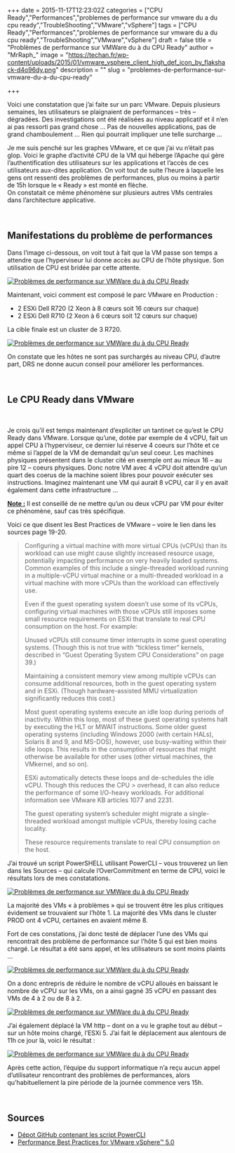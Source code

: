 +++
date = 2015-11-17T12:23:02Z
categories = ["CPU Ready","Performances","problemes de performance sur vmware du a du cpu ready","TroubleShooting","VMware","vSphere"]
tags = ["CPU Ready","Performances","problemes de performance sur vmware du a du cpu ready","TroubleShooting","VMware","vSphere"]
draft = false
title = "Problèmes de performance sur VMWare du à du CPU Ready"
author = "MrRaph_"
image = "https://techan.fr/wp-content/uploads/2015/01/vmware_vsphere_client_high_def_icon_by_flakshack-d4o96dy.png"
description = ""
slug = "problemes-de-performance-sur-vmware-du-a-du-cpu-ready"

+++


Voici une constatation que j’ai faite sur un parc VMware. Depuis plusieurs semaines, les utilisateurs se plaignaient de performances – très – dégradées. Des investigations ont été réalisées au niveau applicatif et il n’en ai pas ressorti pas grand chose … Pas de nouvelles applications, pas de grand chamboulement … Rien qui pourrait impliquer une telle surcharge …

Je me suis penché sur les graphes VMware, et ce que j’ai vu n’était pas glop. Voici le graphe d’activité CPU de la VM qui héberge l’Apache qui gère l’authentification des utilisateurs sur les applications et l’accès de ces utilisateurs aux-dites application. On voit tout de suite l’heure à laquelle les gens ont ressenti des problèmes de performances, plus ou moins à partir de 15h lorsque le « Ready » est monté en flèche.  
 On constatait ce même phénomène sur plusieurs autres VMs centrales dans l’architecture applicative.

 


## Manifestations du problème de performances

Dans l’image ci-dessous, on voit tout à fait que la VM passe son temps a attendre que l’hyperviseur lui donne accès au CPU de l’hôte physique. Son utilisation de CPU est bridée par cette attente.

[![Problèmes de performance sur VMWare du à du CPU Ready](https://techan.fr/wp-content/uploads/2015/11/http_graphe_CPU.png)](https://techan.fr/wp-content/uploads/2015/11/http_graphe_CPU.png)

Maintenant, voici comment est composé le parc VMware en Production :

- 2 ESXi Dell R720 (2 Xeon à 8 cœurs soit 16 cœurs sur chaque)
- 2 ESXi Dell R710 (2 Xeon à 6 cœurs soit 12 cœurs sur chaque)

La cible finale est un cluster de 3 R720.

[![Problèmes de performance sur VMWare du à du CPU Ready](https://techan.fr/wp-content/uploads/2015/11/cluster_CPU.png)](https://techan.fr/wp-content/uploads/2015/11/cluster_CPU.png)

On constate que les hôtes ne sont pas surchargés au niveau CPU, d’autre part, DRS ne donne aucun conseil pour améliorer les performances.

 


## Le CPU Ready dans VMware

 

Je crois qu’il est temps maintenant d’expliciter un tantinet ce qu’est le CPU Ready dans VMware. Lorsque qu’une, dotée par exemple de 4 vCPU, fait un appel CPU à l’hyperviseur, ce dernier lui réserve 4 coeurs sur l’hôte et ce même si l’appel de la VM de demandait qu’un seul coeur. Les machines physiques présentent dans le cluster cité en exemple ont au mieux 16 – au pire 12 – coeurs physiques. Donc notre VM avec 4 vCPU doit attendre qu’un quart des coerus de la machine soient libres pour pouvoir exécuter ses instructions. Imaginez maintenant une VM qui aurait 8 vCPU, car il y en avait également dans cette infrastructure …

<span style="text-decoration: underline;">**Note :**</span> Il est conseillé de ne mettre qu’un ou deux vCPU par VM pour éviter ce phénomène, sauf cas très spécifique.

Voici ce que disent les Best Practices de VMware – voire le lien dans les sources page 19-20.

> Configuring a virtual machine with more virtual CPUs (vCPUs) than its workload can use might cause slightly increased resource usage, potentially impacting performance on very heavily loaded systems. Common examples of this include a single-threaded workload running in a multiple-vCPU virtual machine or a multi-threaded workload in a virtual machine with more vCPUs than the workload can effectively use.
> 
> Even if the guest operating system doesn’t use some of its vCPUs, configuring virtual machines with those vCPUs still imposes some small resource requirements on ESXi that translate to real CPU consumption on the host. For example:
> 
> Unused vCPUs still consume timer interrupts in some guest operating systems. (Though this is not true with “tickless timer” kernels, described in “Guest Operating System CPU Considerations” on page 39.)
> 
> Maintaining a consistent memory view among multiple vCPUs can consume additional resources, both in the guest operating system and in ESXi. (Though hardware-assisted MMU virtualization significantly reduces this cost.)
> 
> Most guest operating systems execute an idle loop during periods of inactivity. Within this loop, most of these guest operating systems halt by executing the HLT or MWAIT instructions. Some older guest operating systems (including Windows 2000 (with certain HALs), Solaris 8 and 9, and MS-DOS), however, use busy-waiting within their idle loops. This results in the consumption of resources that might otherwise be available for other uses (other virtual machines, the VMkernel, and so on).
> 
> ESXi automatically detects these loops and de-schedules the idle vCPU. Though this reduces the CPU > overhead, it can also reduce the performance of some I/O-heavy workloads. For additional information see VMware KB articles 1077 and 2231.
> 
> The guest operating system’s scheduler might migrate a single-threaded workload amongst multiple vCPUs, thereby losing cache locality.
> 
> These resource requirements translate to real CPU consumption on the host.

J’ai trouvé un script PowerSHELL utilisant PowerCLI – vous trouverez un lien dans les Sources – qui calcule l’OverCommitment en terme de CPU, voici le résultats lors de mes constatations.

[![Problèmes de performance sur VMWare du à du CPU Ready](https://techan.fr/wp-content/uploads/2015/11/cpu_overcommit.png)](https://techan.fr/wp-content/uploads/2015/11/cpu_overcommit.png)

La majorité des VMs « à problèmes » qui se trouvent être les plus critiques évidement se trouvaient sur l’hôte 1. La majorité des VMs dans le cluster PROD ont 4 vCPU, certaines en avaient même 8.

Fort de ces constations, j’ai donc testé de déplacer l’une des VMs qui rencontrait des problème de performance sur l’hôte 5 qui est bien moins chargé. Le résultat a été sans appel, et les utilisateurs se sont moins plaints …

[![Problèmes de performance sur VMWare du à du CPU Ready](https://techan.fr/wp-content/uploads/2015/11/dcts_graphe_CPU.png)](https://techan.fr/wp-content/uploads/2015/11/dcts_graphe_CPU.png)

On a donc entrepris de réduire le nombre de vCPU alloués en baissant le nombre de vCPU sur les VMs, on a ainsi gagné 35 vCPU en passant des VMs de 4 à 2 ou de 8 à 2.

[![Problèmes de performance sur VMWare du à du CPU Ready](https://techan.fr/wp-content/uploads/2015/11/cpu_overcommit_2.png)](https://techan.fr/wp-content/uploads/2015/11/cpu_overcommit_2.png)

J’ai également déplacé la VM http – dont on a vu le graphe tout au début – sur un hôte moins chargé, l’ESXi 5. J’ai fait le déplacement aux alentours de 11h ce jour là, voici le résultat :

[![Problèmes de performance sur VMWare du à du CPU Ready](https://techan.fr/wp-content/uploads/2015/11/http_graphe_CPU_2.png)](https://techan.fr/wp-content/uploads/2015/11/http_graphe_CPU_2.png)

Après cette action, l’équipe du support informatique n’a reçu aucun appel d’utilisateur rencontrant des problèmes de performances, alors qu’habituellement la pire période de la journée commence vers 15h.

 


## Sources

- [Dépot GitHub contenant les script PowerCLI](https://github.com/MathieuBuisson/Powershell-VMware.git)
- [Performance Best Practices for VMware vSphere™ 5.0](http://www.vmware.com/pdf/Perf_Best_Practices_vSphere5.0.pdf)


